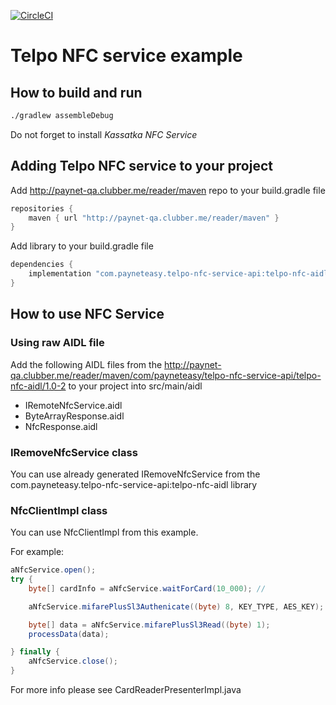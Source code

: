 [![CircleCI](https://circleci.com/gh/payneteasy/telpo-nfc-service-example.svg?style=svg)](https://circleci.com/gh/payneteasy/telpo-nfc-service-example)

# Telpo NFC service example

## How to build and run 

```bash
./gradlew assembleDebug
```

Do not forget to install *Kassatka NFC Service*

## Adding Telpo NFC service to your project

Add http://paynet-qa.clubber.me/reader/maven repo to your build.gradle file

```groovy
repositories {
    maven { url "http://paynet-qa.clubber.me/reader/maven" }
}
```

Add library to your build.gradle file

```groovy
dependencies {
    implementation "com.payneteasy.telpo-nfc-service-api:telpo-nfc-aidl:1.0-2";
}
```
## How to use NFC Service

### Using raw AIDL file

Add the following AIDL files from the http://paynet-qa.clubber.me/reader/maven/com/payneteasy/telpo-nfc-service-api/telpo-nfc-aidl/1.0-2
to your project into src/main/aidl
* IRemoteNfcService.aidl
* ByteArrayResponse.aidl 
* NfcResponse.aidl

### IRemoveNfcService class

You can use already generated IRemoveNfcService from the com.payneteasy.telpo-nfc-service-api:telpo-nfc-aidl library

### NfcClientImpl class

You can use NfcClientImpl from this example.

For example:
```java
aNfcService.open();
try {
    byte[] cardInfo = aNfcService.waitForCard(10_000); //

    aNfcService.mifarePlusSl3Authenicate((byte) 8, KEY_TYPE, AES_KEY);

    byte[] data = aNfcService.mifarePlusSl3Read((byte) 1);
    processData(data);

} finally {
    aNfcService.close();
}
```

For more info please see CardReaderPresenterImpl.java
